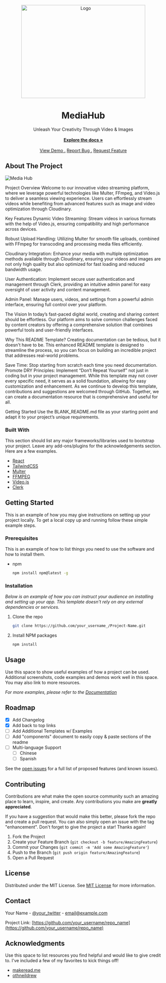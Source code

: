 
<br/>
<div align="center">
<a href="https://github.com/ShaanCoding/ReadME-Generator">
<img src="https://picsum.photos/id/25/300/300" alt="Logo" width="400" height="300">
</a>
<h1 align="center">MediaHub</h1>
<p align="center">
Unleash Your Creativity Through Video & Images
<br/>
<br/>
<a href="https://github.com/ANAS727189/MediaHub"><strong>Explore the docs »</strong></a>
<br/>
<br/>
<a href="https://github.com/ShaanCoding/ReadME-Generator/">View Demo .</a>  
<a href="https://github.com/ANAS727189/MediaHub">Report Bug .</a>
<a href="https://github.com/ANAS727189/MediaHub">Request Feature</a>
</p>
</div>

## About The Project

![Media Hub](https://www.dropbox.com/scl/fi/ucz6p6a6slkeacovtph2o/media-hub.png?rlkey=my1yl0w86b35ty385mbokqq8a&st=g08kzp9u&dl=0)


Project Overview
Welcome to our innovative video streaming platform, where we leverage powerful technologies like Multer, FFmpeg, and Video.js to deliver a seamless viewing experience. Users can effortlessly stream videos while benefiting from advanced features such as image and video optimization through Cloudinary.

Key Features
Dynamic Video Streaming: Stream videos in various formats with the help of Video.js, ensuring compatibility and high performance across devices.

Robust Upload Handling: Utilizing Multer for smooth file uploads, combined with FFmpeg for transcoding and processing media files efficiently.

Cloudinary Integration: Enhance your media with multiple optimization methods available through Cloudinary, ensuring your videos and images are not only high quality but also optimized for fast loading and reduced bandwidth usage.

User Authentication: Implement secure user authentication and management through Clerk, providing an intuitive admin panel for easy oversight of user activity and content management.

Admin Panel: Manage users, videos, and settings from a powerful admin interface, ensuring full control over your platform.

The Vision
In today’s fast-paced digital world, creating and sharing content should be effortless. Our platform aims to solve common challenges faced by content creators by offering a comprehensive solution that combines powerful tools and user-friendly interfaces.

Why This README Template?
Creating documentation can be tedious, but it doesn't have to be. This enhanced README template is designed to streamline the process, so you can focus on building an incredible project that addresses real-world problems.

Save Time: Stop starting from scratch each time you need documentation.
Promote DRY Principles: Implement “Don’t Repeat Yourself” not just in coding but in your project management.
While this template may not cover every specific need, it serves as a solid foundation, allowing for easy customization and enhancement. As we continue to develop this template, contributions and suggestions are welcomed through GitHub. Together, we can create a documentation resource that is comprehensive and useful for all.

Getting Started
Use the BLANK_README.md file as your starting point and adapt it to your project’s unique requirements.


### Built With

This section should list any major frameworks/libraries used to bootstrap your project. Leave any add-ons/plugins for the acknowledgements section. Here are a few examples.

- [React](https://reactjs.org)
- [TailwindCSS](https://reactjs.org)
- [Multer](https://vuejs.org)
- [FFMPEG](https://angular.io)
- [Video.js](https://svelte.dev)
- [Clerk](https://laravel.com)
## Getting Started

This is an example of how you may give instructions on setting up your project locally.
To get a local copy up and running follow these simple example steps.
### Prerequisites

This is an example of how to list things you need to use the software and how to install them.

- npm
  ```sh
  npm install npm@latest -g
  ```
### Installation

_Below is an example of how you can instruct your audience on installing and setting up your app. This template doesn't rely on any external dependencies or services._

1. Clone the repo
   ```sh
   git clone https://github.com/your_username_/Project-Name.git
   ```
2. Install NPM packages
   ```sh
   npm install
   ```

## Usage

Use this space to show useful examples of how a project can be used. Additional screenshots, code examples and demos work well in this space. You may also link to more resources.

_For more examples, please refer to the [Documentation](https://example.com)_
## Roadmap

- [x] Add Changelog
- [x] Add back to top links
- [ ] Add Additional Templates w/ Examples
- [ ] Add "components" document to easily copy & paste sections of the readme
- [ ] Multi-language Support
  - [ ] Chinese
  - [ ] Spanish

See the [open issues](https://github.com/ShaanCoding/ReadME-Generator/issues) for a full list of proposed features (and known issues).
## Contributing

Contributions are what make the open source community such an amazing place to learn, inspire, and create. Any contributions you make are **greatly appreciated**.

If you have a suggestion that would make this better, please fork the repo and create a pull request. You can also simply open an issue with the tag "enhancement".
Don't forget to give the project a star! Thanks again!

1. Fork the Project
2. Create your Feature Branch (`git checkout -b feature/AmazingFeature`)
3. Commit your Changes (`git commit -m 'Add some AmazingFeature'`)
4. Push to the Branch (`git push origin feature/AmazingFeature`)
5. Open a Pull Request
## License

Distributed under the MIT License. See [MIT License](https://opensource.org/licenses/MIT) for more information.
## Contact

Your Name - [@your_twitter](https://twitter.com/your_username) - email@example.com

Project Link: [https://github.com/your_username/repo_name](https://github.com/your_username/repo_name)
## Acknowledgments

Use this space to list resources you find helpful and would like to give credit to. I've included a few of my favorites to kick things off!


- [makeread.me](https://github.com/ShaanCoding/ReadME-Generator)
- [othneildrew](https://github.com/othneildrew/Best-README-Template)
